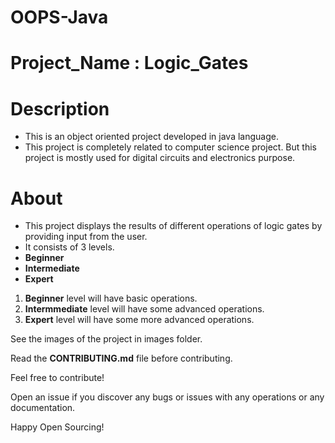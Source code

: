 # OOPS-Java

# Project_Name : Logic_Gates

# Description
- This is an object oriented project developed in java language.
- This project is completely related to computer science project. But this project is mostly used for digital circuits and electronics purpose.


# About
- This project displays the results of different operations of logic gates by providing input from the user.
- It consists of 3 levels.
- **Beginner**
- **Intermediate**
- **Expert**

1. **Beginner** level will have basic operations.
2. **Intermmediate** level will have some advanced operations.
3. **Expert** level will have some more advanced operations.

See the images of the project in images folder.

Read the **CONTRIBUTING.md** file before contributing.

Feel free to contribute!

Open an issue if you discover any bugs or issues with any operations or any documentation.

Happy Open Sourcing!
